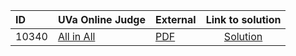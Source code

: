 | ID | UVa Online Judge | External | Link to solution |
|:---|:---|:---|:---:|
| 10340 | [All in All](https://onlinejudge.org/index.php?option=com_onlinejudge&Itemid=8&category=24&page=show_problem&problem=1281) | [PDF](https://onlinejudge.org/external/103/10340.pdf) | [Solution](https%3A//github.com/versenyi98/programming-contests/tree/master/UVa%20Online%20Judge/10340%2520-%2520All%2520in%2520All)|
